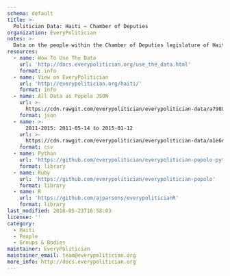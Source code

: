 ```yaml
---
schema: default
title: >-
  Politician Data: Haiti — Chamber of Deputies
organization: EveryPolitician
notes: >-
  Data on the people within the Chamber of Deputies legislature of Haiti.
resources:
  - name: How To Use The Data
    url: 'http://docs.everypolitician.org/use_the_data.html'
    format: info
  - name: View on EveryPolitician
    url: 'http://everypolitician.org/haiti/'
    format: info
  - name: All Data as Popolo JSON
    url: >-
      https://cdn.rawgit.com/everypolitician/everypolitician-data/a7980fab50f33e8529f0ca94dc4bcb38de558b18/data/Haiti/Deputies/ep-popolo-v1.0.json
    format: json
  - name: >-
      2011-2015: 2011-05-14 to 2015-01-12
    url: >-
      https://cdn.rawgit.com/everypolitician/everypolitician-data/a1e6e91c50e622ece73b7db1d1c44b9beb8dd44b/data/Haiti/Deputies/term-2011.csv
    format: csv
  - name: Python
    url: 'https://github.com/everypolitician/everypolitician-popolo-python'
    format: library
  - name: Ruby
    url: 'https://github.com/everypolitician/everypolitician-popolo'
    format: library
  - name: R
    url: 'https://github.com/ajparsons/everypoliticianR'
    format: library
last_modified: 2018-05-23T16:58:03
license: ''
category:
  - Haiti
  - People
  - Groups & Bodies
maintainer: EveryPolitician
maintainer_email: team@everypolitician.org
more_info: http://docs.everypolitician.org
---
```

